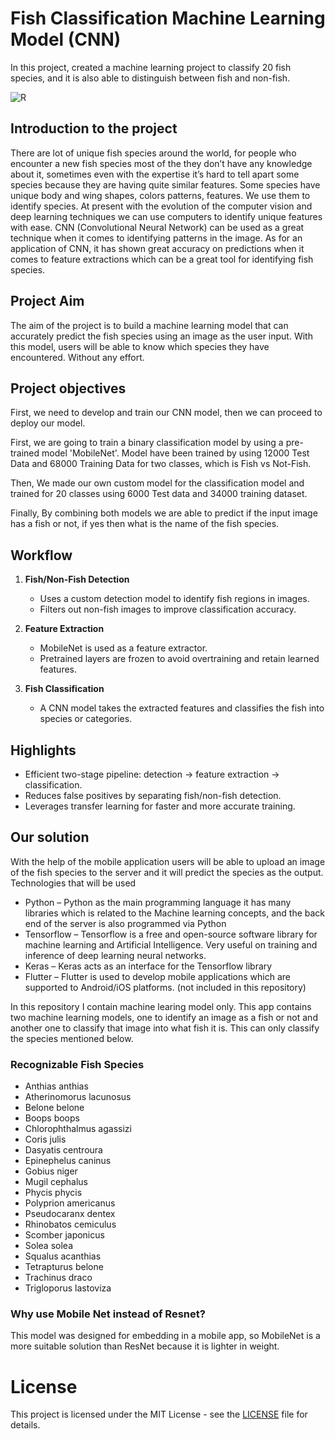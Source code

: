 # Fish Classification Machine Learning Model (CNN)
 In this project, created a machine learning project to classify 20 fish species, and it is also able to
 distinguish between fish and non-fish.

![R](https://github.com/bulithakawushika/Fish-Classification-ML-Model-CNN/assets/115935781/90706476-1dcd-4ac6-8287-2a29012cf67d)


## Introduction to the project

There are lot of unique fish species around the world, for people who
encounter a new fish species most of the they don’t have any
knowledge about it, sometimes even with the expertise it’s hard to
tell apart some species because they are having quite similar features.
Some species have unique body and wing shapes, colors patterns,
features. We use them to identify species.
At present with the evolution of the computer vision and deep
learning techniques we can use computers to identify unique features
with ease. CNN (Convolutional Neural Network) can be used as a
great technique when it comes to identifying patterns in the image.
As for an application of CNN, it has shown great accuracy on
predictions when it comes to feature extractions which can be a great
tool for identifying fish species.

## Project Aim

The aim of the project is to build a machine learning model that can
accurately predict the fish species using an image as the user input.
With this model, users will be able to know which species they
have encountered. Without any effort.

## Project objectives

First, we need to develop and train our CNN model, then we can
proceed to deploy our model.

First, we are going to train a binary classification model by using a pre-trained model 'MobileNet'. Model have been trained by using 12000 Test Data and 68000 Training Data for two classes, which is Fish vs Not-Fish.

Then, We made our own custom model for the classification model and trained for 20 classes using 6000 Test data and 34000 training dataset.

Finally, By combining both models we are able to predict if the input image has a fish or not, if yes then what is the name of the fish species.

## Workflow
1. **Fish/Non-Fish Detection**  
   - Uses a custom detection model to identify fish regions in images.  
   - Filters out non-fish images to improve classification accuracy.

2. **Feature Extraction**  
   - MobileNet is used as a feature extractor.  
   - Pretrained layers are frozen to avoid overtraining and retain learned features.

3. **Fish Classification**  
   - A CNN model takes the extracted features and classifies the fish into species or categories.  

## Highlights
- Efficient two-stage pipeline: detection → feature extraction → classification.  
- Reduces false positives by separating fish/non-fish detection.  
- Leverages transfer learning for faster and more accurate training.   

## Our solution

With the help of the mobile application users will be able to upload an image of the
fish species to the server and it will predict the species as the output.
Technologies that will be used

- Python – Python as the main programming language it has many
  libraries which is related to the Machine learning concepts, and the
  back end of the server is also programmed via Python
- Tensorflow – Tensorflow is a free and open-source software library for
  machine learning and Artificial Intelligence. Very useful on training
  and inference of deep learning neural networks.
- Keras – Keras acts as an interface for the Tensorflow library
- Flutter – Flutter is used to develop mobile applications which are
  supported to Android/iOS platforms. (not included in this repository)

In this repository I contain machine learing model only.
This app contains two machine learning models, one to identify an image as a fish or not and another
one to classify that image into what fish it is. This can only classify the species mentioned below.

### Recognizable Fish Species

- Anthias anthias
- Atherinomorus lacunosus
- Belone belone
- Boops boops
- Chlorophthalmus agassizi
- Coris julis
- Dasyatis centroura
- Epinephelus caninus
- Gobius niger
- Mugil cephalus
- Phycis phycis
- Polyprion americanus
- Pseudocaranx dentex
- Rhinobatos cemiculus
- Scomber japonicus
- Solea solea
- Squalus acanthias
- Tetrapturus belone
- Trachinus draco
- Trigloporus lastoviza

### Why use Mobile Net instead of Resnet?

This model was designed for embedding in a mobile app, so MobileNet is a more suitable solution than ResNet because it is lighter in weight.

# License
This project is licensed under the MIT License - see the [LICENSE](LICENSE) file for details.
